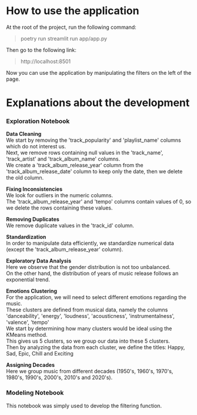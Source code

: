 # How to use the application
At the root of the project, run the following command:  
> poetry run streamlit run app/app.py

Then go to the following link:  
> http://localhost:8501

Now you can use the application by manipulating the filters on the left of the page.  

# Explanations about the development
### Exploration Notebook
**Data Cleaning**  
We start by removing the 'track_popularity' and 'playlist_name' columns which do not interest us.  
Next, we remove rows containing null values ​​in the 'track_name', 'track_artist' and 'track_album_name' columns.  
We create a 'track_album_release_year' column from the 'track_album_release_date' column to keep only the date, then we delete the old column.  

**Fixing Inconsistencies**  
We look for outliers in the numeric columns.  
The 'track_album_release_year' and 'tempo' columns contain values ​​of 0, so we delete the rows containing these values.  

**Removing Duplicates**  
We remove duplicate values ​​in the 'track_id' column.  

**Standardization**  
In order to manipulate data efficiently, we standardize numerical data (except the 'track_album_release_year' column).  

**Exploratory Data Analysis**  
Here we observe that the gender distribution is not too unbalanced.  
On the other hand, the distribution of years of music release follows an exponential trend.   

**Emotions Clustering**  
For the application, we will need to select different emotions regarding the music.  
These clusters are defined from musical data, namely the columns 'danceability', 'energy', 'loudness', 'acousticness', 'instrumentalness', 'valence', 'tempo'  
We start by determining how many clusters would be ideal using the KMeans method.  
This gives us 5 clusters, so we group our data into these 5 clusters.  
Then by analyzing the data from each cluster, we define the titles: Happy, Sad, Epic, Chill and Exciting  

**Assigning Decades**  
Here we group music from different decades (1950's, 1960's, 1970's, 1980's, 1990's, 2000's, 2010's and 2020's).  

### Modeling Notebook
This notebook was simply used to develop the filtering function.  